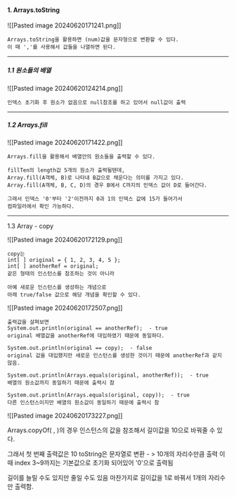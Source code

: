 
#### 1. Arrays.toString

![[Pasted image 20240620171241.png]]
```
Arrays.toString을 활용하면 (num)값을 문자형으로 변환할 수 있다.
이 때 ','를 사용해서 값들을 나열하면 된다.
```

--------------------------------------------------------------------------

##### 1.1 원소들의 배열


![[Pasted image 20240620124214.png]]

```
인덱스 초기화 후 원소가 없음으로 null참조를 하고 있어서 null값이 출력
```


--------------------------------------------------------------------------
##### 1.2 Arrays.fill


![[Pasted image 20240620171422.png]]


```
Arrays.fill을 활용해서 배열안의 원소들을 출력할 수 있다.

fillTen의 length값 5개의 원소가 출력될텐데,
Array.fill(A객체, B)로 나타내 B값으로 채운다는 의미를 가지고 있다.
Array.fill(A객체, B, C, D)의 경우 B에서 C까지의 인덱스 값이 D로 들어간다.

그래서 인덱스 '0'부터 '2'이전까지 0과 1의 인덱스 값에 15가 들어가서
컴파일러에서 확인 가능하다.
```


--------------------------------------------------------------------------

1.3 Array - copy

![[Pasted image 20240620172129.png]]

```
copy는
int[ ] original = { 1, 2, 3, 4, 5 }; 
int[ ] anotherRef = original;
같은 형태의 인스턴스를 참조하는 것이 아니라

아예 새로운 인스턴스를 생성하는 개념으로
아래 true/false 값으로 해당 개념을 확인할 수 있다.
```


![[Pasted image 20240620172507.png]]
```
출력값을 살펴보면
System.out.println(original == anotherRef);  - true
original 배열값을 anotherRef에 대입하였기 때문에 동일하다.

System.out.println(original == copy);  - false
original 값을 대입했지만 새로운 인스턴스를 생성한 것이기 때문에 anotherRef과 같지 않음.

System.out.println(Arrays.equals(original, anotherRef));  - true
배열의 원소값까지 동일하기 때문에 출력시 참

System.out.println(Arrays.equals(original, copy));  - true
다른 인스턴스이지만 배열의 원소값이 동일하기 때문에 출력시 참
```



![[Pasted image 20240620173227.png]]

Arrays.copyOf( , )의 경우
인스턴스의 값을 참조해서 길이값을 10으로 바꿔줄 수 있다.

그래서 첫 번째 출력값은 10
toString은 문자열로 변환 - > 10개의 자리수만큼 출력
이 때 index 3~9까지는 기본값으로 초기화 되어있어 '0'으로 출력됨

길이를 늘릴 수도 있지만 줄일 수도 있음
마찬가지로 길이값을 1로 바꿔서 1개의 자리수만 출력함.